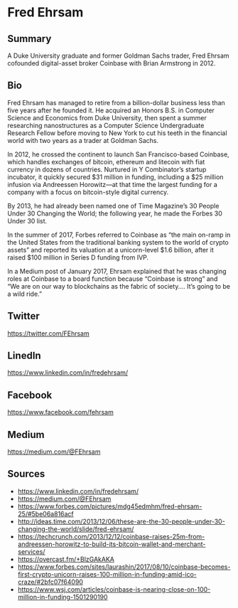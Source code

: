 # Fred Ehrsam

## Summary
A Duke University graduate and former Goldman Sachs trader, Fred Ehrsam cofounded digital-asset broker Coinbase with Brian Armstrong in 2012. 

## Bio

Fred Ehrsam has managed to retire from a billion-dollar business less than five years after he founded it. He acquired an Honors B.S. in Computer Science and Economics from Duke University, then spent a summer researching nanostructures as a Computer Science Undergraduate Research Fellow before moving to New York to cut his teeth in the financial world with two years as a trader at Goldman Sachs.

In 2012, he crossed the continent to launch San Francisco-based Coinbase, which handles exchanges of bitcoin, ethereum and litecoin with fiat currency in dozens of countries. Nurtured in Y Combinator’s startup incubator, it quickly secured $31 million in funding, including a $25 million infusion via Andreessen Horowitz—at that time the largest funding for a company with a focus on bitcoin-style digital currency.

By 2013, he had already been named one of Time Magazine’s 30 People Under 30 Changing the World; the following year, he made the Forbes 30 Under 30 list.

In the summer of 2017, Forbes referred to Coinbase as “the main on-ramp in the United States from the traditional banking system to the world of crypto assets” and reported its valuation at a unicorn-level $1.6 billion, after it raised $100 million in Series D funding from IVP.

In a Medium post of January 2017, Ehrsam explained that he was changing roles at Coinbase to a board function because “Coinbase is strong” and “We are on our way to blockchains as the fabric of society…. It’s going to be a wild ride.”

## Twitter
https://twitter.com/FEhrsam

## LinedIn
https://www.linkedin.com/in/fredehrsam/

## Facebook
https://www.facebook.com/fehrsam

## Medium
https://medium.com/@FEhrsam

## Sources
-	https://www.linkedin.com/in/fredehrsam/
-	https://medium.com/@FEhrsam
-	https://www.forbes.com/pictures/mdg45edmhm/fred-ehrsam-25/#5be06a816acf
-	http://ideas.time.com/2013/12/06/these-are-the-30-people-under-30-changing-the-world/slide/fred-ehrsam/
-	https://techcrunch.com/2013/12/12/coinbase-raises-25m-from-andreessen-horowitz-to-build-its-bitcoin-wallet-and-merchant-services/
-	https://overcast.fm/+BlzGAkAKA
-	https://www.forbes.com/sites/laurashin/2017/08/10/coinbase-becomes-first-crypto-unicorn-raises-100-million-in-funding-amid-ico-craze/#2bfc07f64090
-	https://www.wsj.com/articles/coinbase-is-nearing-close-on-100-million-in-funding-1501290190
